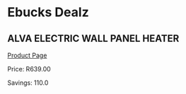 
# Ebucks Dealz
## ALVA ELECTRIC WALL PANEL HEATER
[Product Page](https://www.ebucks.com/web/shop/productSelected.do?prodId=1191145314&catId=1157551316)

Price: R639.00

Savings: 110.0


	